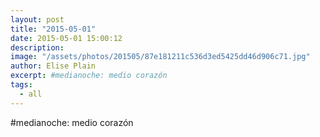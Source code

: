 ```yaml
---
layout: post
title: "2015-05-01"
date: 2015-05-01 15:00:12
description: 
image: "/assets/photos/201505/87e181211c536d3ed5425dd46d906c71.jpg"
author: Elise Plain
excerpt: #medianoche: medio corazón
tags: 
  - all
---
```


#medianoche: medio corazón
<p></p>
